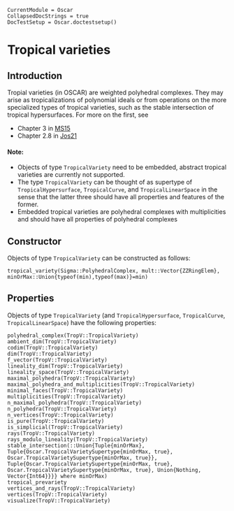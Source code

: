 ```@meta
CurrentModule = Oscar
CollapsedDocStrings = true
DocTestSetup = Oscar.doctestsetup()
```

# Tropical varieties

## Introduction
Tropial varieties (in OSCAR) are weighted polyhedral complexes.  They may arise as tropicalizations of polynomial ideals or from operations on the more specialized types of tropical varieties, such as the stable intersection of tropical hypersurfaces.  For more on the first, see
- Chapter 3 in [MS15](@cite)
- Chapter 2.8 in [Jos21](@cite)

#### Note:
- Objects of type `TropicalVariety` need to be embedded, abstract tropical varieties are currently not supported.
- The type `TropicalVariety` can be thought of as supertype of `TropicalHypersurface`, `TropicalCurve`, and `TropicalLinearSpace` in the sense that the latter three should have all properties and features of the former.
- Embedded tropical varieties are polyhedral complexes with multiplicities and should have all properties of polyhedral complexes

## Constructor
Objects of type `TropicalVariety` can be constructed as follows:
```@docs
tropical_variety(Sigma::PolyhedralComplex, mult::Vector{ZZRingElem}, minOrMax::Union{typeof(min),typeof(max)}=min)
```

## Properties
Objects of type `TropicalVariety` (and `TropicalHypersurface`, `TropicalCurve`, `TropicalLinearSpace`) have the following properties:
```@docs
polyhedral_complex(TropV::TropicalVariety)
ambient_dim(TropV::TropicalVariety)
codim(TropV::TropicalVariety)
dim(TropV::TropicalVariety)
f_vector(TropV::TropicalVariety)
lineality_dim(TropV::TropicalVariety)
lineality_space(TropV::TropicalVariety)
maximal_polyhedra(TropV::TropicalVariety)
maximal_polyhedra_and_multiplicities(TropV::TropicalVariety)
minimal_faces(TropV::TropicalVariety)
multiplicities(TropV::TropicalVariety)
n_maximal_polyhedra(TropV::TropicalVariety)
n_polyhedra(TropV::TropicalVariety)
n_vertices(TropV::TropicalVariety)
is_pure(TropV::TropicalVariety)
is_simplicial(TropV::TropicalVariety)
rays(TropV::TropicalVariety)
rays_modulo_lineality(TropV::TropicalVariety)
stable_intersection(::Union{Tuple{minOrMax}, Tuple{Oscar.TropicalVarietySupertype{minOrMax, true}, Oscar.TropicalVarietySupertype{minOrMax, true}}, Tuple{Oscar.TropicalVarietySupertype{minOrMax, true}, Oscar.TropicalVarietySupertype{minOrMax, true}, Union{Nothing, Vector{Int64}}}} where minOrMax)
tropical_prevariety
vertices_and_rays(TropV::TropicalVariety)
vertices(TropV::TropicalVariety)
visualize(TropV::TropicalVariety)
```
